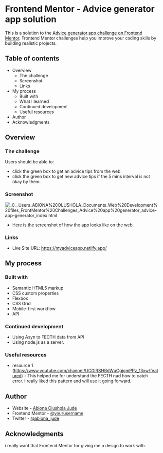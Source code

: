 # Frontend Mentor - Advice generator app solution

This is a solution to the [Advice generator app challenge on Frontend Mentor](https://www.frontendmentor.io/challenges/advice-generator-app-QdUG-13db). Frontend Mentor challenges help you improve your coding skills by building realistic projects.

## Table of contents

- Overview
  - The challenge
  - Screenshot
  - Links
- My process
  - Built with
  - What I learned
  - Continued development
  - Useful resources
- Author
- Acknowledgments



## Overview

### The challenge

Users should be able to:

- click the green box to get an advice tips from the web.
- click the green box to get new advice tips if the 5 mins interval is not okay by them.

### Screenshot
![_C__Users_ABIONA%20OLUSHOLA_Documents_Web%20Development%20files_FrontMentor%20Challenges_Advice%20app%20generator_advice-app-generator_index html](https://user-images.githubusercontent.com/103720345/172260071-956478c4-c8e6-4a42-b2d0-6ade8c1f260c.png)


- Here is the screenshot of how the app looks like on the web.

### Links

- Live Site URL: https://myadviceapp.netlify.app/

## My process

### Built with

- Semantic HTML5 markup
- CSS custom properties
- Flexbox
- CSS Grid
- Mobile-first workflow
- API 


### Continued development

- Using Asyn to FECTH data from API
- Using node.js as a server.


### Useful resources

- resource 1 (https://www.youtube.com/channel/UCGiRSHBdWuCgjgmPPz_13xw/featured) - This helped me for understand the FECTH nad how to catch error. I really liked this pattern and will use it going forward.

## Author

- Website - [Abiona Olushola Jude](https://olushola-abiona.netlify.app)
- Frontend Mentor - [@yourusername](https://www.frontendmentor.io/profile/@Abiona-0lushola-Jude)
- Twitter - [@abiona_jude](https://www.twitter.com/abiona_jude)



## Acknowledgments
 i really want that Frontend Mentor for giving me a design to work with.

